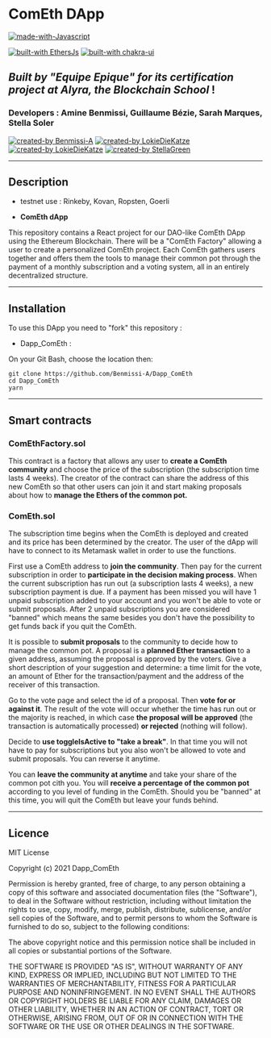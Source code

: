 # ComEth DApp

[![made-with-Javascript](https://img.shields.io/badge/Made%20with-Javascript-1f425f.svg)](https://developer.mozilla.org/fr/docs/Web/JavaScript)

[![built-with EthersJs](https://img.shields.io/badge/built%20with-Ethers_Js-3677FF)](https://docs.ethers.io/v5/)
[![built-with chakra-ui](https://img.shields.io/badge/built%20with-Chakra_Ui-3677FF)](https://chakra-ui.com/)

## _Built by "Equipe Epique" for its certification project at Alyra, the Blockchain School_ !

### Developers : Amine Benmissi, Guillaume Bézie, Sarah Marques, Stella Soler

[![created-by Benmissi-A](https://img.shields.io/badge/created%20by-Benmissi-FFA07A)](https://github.com/Benmissi-A)
[![created-by LokieDieKatze](https://img.shields.io/badge/created%20by-GuillaumeB75-FFA07A)](https://github.com/GuillaumeB75)
[![created-by LokieDieKatze](https://img.shields.io/badge/created%20by-LokiDieKatze-FFA07A)](https://github.com/LokiDieKatze)
[![created-by StellaGreen](https://img.shields.io/badge/created%20by-StellaGreen-FFA07A)](https://github.com/StellaGreen)

---

## Description

- testnet use : Rinkeby, Kovan, Ropsten, Goerli

- **ComEth dApp**

This repository contains a React project for our DAO-like ComEth DApp using the Ethereum Blockchain. There will be a "ComEth Factory" allowing a user to create a personalized ComEth project. Each ComEth gathers users together and offers them the tools to manage their common pot through the payment of a monthly subscription and a voting system, all in an entirely decentralized structure.

---

## Installation

To use this DApp you need to "fork" this repository :

- Dapp_ComEth :

On your Git Bash, choose the location then:

```
git clone https://github.com/Benmissi-A/Dapp_ComEth
cd Dapp_ComEth
yarn
```

---

## Smart contracts

### **ComEthFactory.sol**

This contract is a factory that allows any user to **create a ComEth community** and choose the price of the subscription (the subscription time lasts 4 weeks). The creator of the contract can share the address of this new ComEth so that other users can join it and start making proposals about how to **manage the Ethers of the common pot.**

### **ComEth.sol**

The subscription time begins when the ComEth is deployed and created and its price has been determined by the creator. The user of the dApp will have to connect to its Metamask wallet in order to use the functions.

First use a ComEth address to **join the community**.
Then pay for the current subscription in order to **participate in the decision making process**. When the current subscription has run out (a subscription lasts 4 weeks), a new subscription payment is due. If a payment has been missed you will have 1 unpaid subscription added to your account and you won't be able to vote or submit proposals. After 2 unpaid subscriptions you are considered "banned" which means the same besides you don't have the possibility to get funds back if you quit the ComEth.

It is possible to **submit proposals** to the community to decide how to manage the common pot. A proposal is a **planned Ether transaction** to a given address, assuming the proposal is approved by the voters. Give a short description of your suggestion and determine: a time limit for the vote, an amount of Ether for the transaction/payment and the address of the receiver of this transaction.

Go to the vote page and select the id of a proposal. Then **vote for or against it**. The result of the vote will occur whether the time has run out or the majority is reached, in which case **the proposal will be approved** (the transaction is automatically processed) **or rejected** (nothing will follow).

Decide to **use toggleIsActive to "take a break"**. In that time you will not have to pay for subscriptions but you also won't be allowed to vote and submit proposals. You can reverse it anytime.

You can **leave the community at anytime** and take your share of the common pot cith you. You will **receive a percentage of the common pot** according to you level of funding in the ComEth.
Should you be "banned" at this time, you will quit the ComEth but leave your funds behind.

---

## Licence

MIT License

Copyright (c) 2021 Dapp_ComEth

Permission is hereby granted, free of charge, to any person obtaining a copy
of this software and associated documentation files (the "Software"), to deal
in the Software without restriction, including without limitation the rights
to use, copy, modify, merge, publish, distribute, sublicense, and/or sell
copies of the Software, and to permit persons to whom the Software is
furnished to do so, subject to the following conditions:

The above copyright notice and this permission notice shall be included in all
copies or substantial portions of the Software.

THE SOFTWARE IS PROVIDED "AS IS", WITHOUT WARRANTY OF ANY KIND, EXPRESS OR
IMPLIED, INCLUDING BUT NOT LIMITED TO THE WARRANTIES OF MERCHANTABILITY,
FITNESS FOR A PARTICULAR PURPOSE AND NONINFRINGEMENT. IN NO EVENT SHALL THE
AUTHORS OR COPYRIGHT HOLDERS BE LIABLE FOR ANY CLAIM, DAMAGES OR OTHER
LIABILITY, WHETHER IN AN ACTION OF CONTRACT, TORT OR OTHERWISE, ARISING FROM,
OUT OF OR IN CONNECTION WITH THE SOFTWARE OR THE USE OR OTHER DEALINGS IN THE
SOFTWARE.